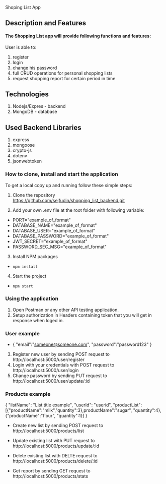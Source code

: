 Shoping List App

## Description and Features
#### The Shopping List app will provide following functions and features:

User is able to:

1. register
2. login
3. change his password
4. full CRUD operations for personal shopping lists
5. request shopping report for certain period in time
## Technologies
1. Nodejs/Expres - backend
2. MongoDB - database
## Used Backend Libraries
1. express
2. mongoose
3. crypto-js
4. dotenv
5. jsonwebtoken
### How to clone, install and start the application
To get a local copy up and running follow these simple steps:

1. Clone the repository
https://github.com/sejfudin/shopping_list_backend.git

2. Add your own .env file at the root folder with following variable:
- PORT="example_of_format"
- DATABASE_NAME="example_of_format"
- DATABASE_USER="example_of_format"
- DATABASE_PASSWORD="example_of_format"
- JWT_SECRET="example_of_format"
- PASSWORD_SEC_MSG="example_of_format"
3. Install NPM packages
- `npm install`
4. Start the project
- `npm start`


### Using the application
1. Open Postman or any other API testing application.
2. Setup authorization in Headers containing token that you will get in response when loged in.
### User example
- { "email":"someone@someone.com", "password":"password123" }
3. Register new user by sending POST request to http://localhost:5000/user/register
4. Login with your credentials with POST request to http://localhost:5000/user/login
5. Change password by sending PUT request to http://localhost:5000/user/update/:id
### Products example

{ "listName": "List title example", "userId": "userid", "productList": [{"productName":"milk","quantity":3},productName":"sugar", "quantity":4}, {"productName":"flour", "quantity":1}] }

- Create new list by sending POST request to http://localhost:5000/products/list

- Update existing list with PUT request to http://localhost:5000/products/update/:id

- Delete existing list with DELTE request to http://localhost:5000/products/delete/:id

- Get report by sending GET request to http://localhost:5000/products/stats
